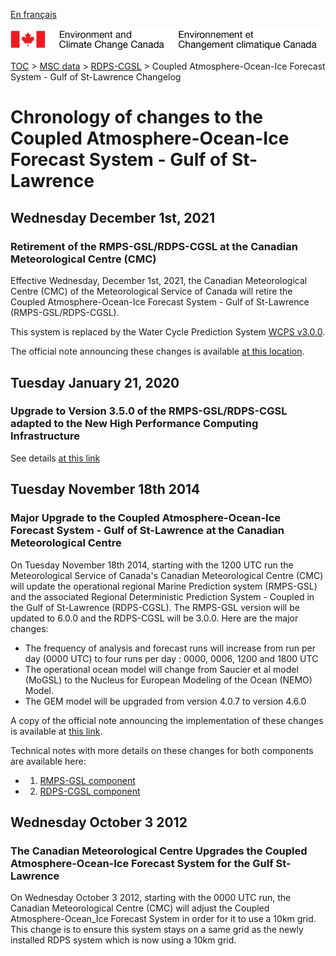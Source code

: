 [En français](changelog_rdps-cgsl_fr.md)

![ECCC logo](../../img_eccc-logo.png)

[TOC](../../readme_en.md) > [MSC data](../readme_en.md) > [RDPS-CGSL](readme_rdps-cgsl_en.md) >  Coupled Atmosphere-Ocean-Ice Forecast System - Gulf of St-Lawrence Changelog

# Chronology of changes to the Coupled Atmosphere-Ocean-Ice Forecast System - Gulf of St-Lawrence

## Wednesday December 1st, 2021

### Retirement of the RMPS-GSL/RDPS-CGSL at the Canadian Meteorological Centre (CMC)

Effective Wednesday, December 1st, 2021, the Canadian Meteorological Centre (CMC) of the Meteorological Service of Canada will retire the Coupled Atmosphere-Ocean-Ice Forecast System - Gulf of St-Lawrence (RMPS-GSL/RDPS-CGSL).

This system is replaced by the Water Cycle Prediction System [WCPS v3.0.0](../nwp_wcps/changelog_wcps_en.md). 

The official note announcing these changes is available [at this location](https://dd.meteo.gc.ca/doc/genots/2021/11/29/NOCN03_CWAO_xxxx).

## Tuesday January 21, 2020

### Upgrade to Version 3.5.0 of the RMPS-GSL/RDPS-CGSL adapted to the New High Performance Computing Infrastructure

See details [at this link](../changelog_multisystems_en.md)

## Tuesday November 18th 2014

### Major Upgrade to the Coupled Atmosphere-Ocean-Ice Forecast System - Gulf of St-Lawrence at the Canadian Meteorological Centre

On Tuesday November 18th 2014, starting with the 1200 UTC run the Meteorological Service of Canada's Canadian Meteorological Centre (CMC) will update the operational regional Marine Prediction system (RMPS-GSL) and the associated Regional Deterministic Prediction System - Coupled in the Gulf of St-Lawrence (RDPS-CGSL). The RMPS-GSL version will be updated to 6.0.0 and the RDPS-CGSL will be 3.0.0. Here are the major changes:

* The frequency of analysis and forecast runs will increase from run per day (0000 UTC) to four runs per day : 0000, 0006, 1200 and 1800 UTC
* The operational ocean model will change from Saucier et al model (MoGSL) to the Nucleus for European Modeling of the Ocean (NEMO) Model.
* The GEM model will be upgraded from version 4.0.7 to version 4.6.0

A copy of the official note announcing the implementation of these changes is available at [this link](http://dd.meteo.gc.ca/doc/genots/2014/11/14/NOCN03_CWAO_141852___01271).

Technical notes with more details on these changes for both components are available here:

* 1) [RMPS-GSL component](https://collaboration.cmc.ec.gc.ca/cmc/cmoi/product_guide/docs/lib/technote_rmps-gsl-600_20141118_e.pdf)
* 2) [RDPS-CGSL component](https://collaboration.cmc.ec.gc.ca/cmc/cmoi/product_guide/docs/lib/technote_rdps-cgsl-300_20141118_e.pdf)


## Wednesday October 3 2012

### The Canadian Meteorological Centre Upgrades the Coupled Atmosphere-Ocean-Ice Forecast System for the Gulf St-Lawrence

On Wednesday October 3 2012, starting with the 0000 UTC run, the Canadian Meteorological Centre (CMC) will adjust the Coupled Atmosphere-Ocean_Ice Forecast System in order for it to use a 10km grid. This change is to ensure this system stays on a same grid as the newly installed RDPS system which is now using a 10km grid.


